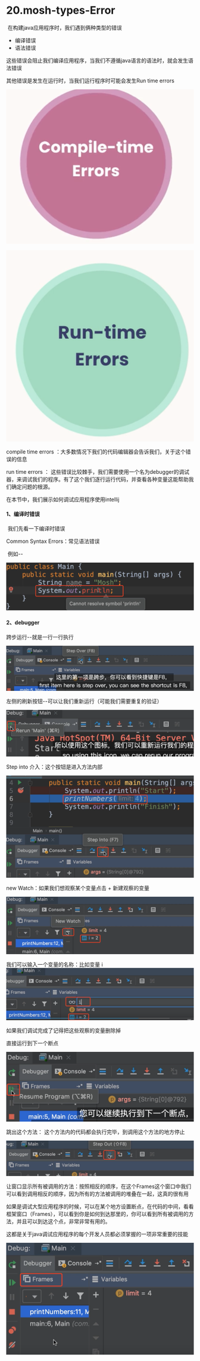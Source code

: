 # 20.mosh-types-Error



​	在构建java应用程序时，我们遇到俩种类型的错误

- 编译错误
- 语法错误

​		这些错误会阻止我们编译应用程序，当我们不遵循java语言的语法时，就会发生语法错误

其他错误是发生在运行时，当我们运行程序时可能会发生Run time errors



![image-20220329233157702](../../../../../.vuepress/public/images/image-20220329233157702.png)

![image-20220329233638271](../../../../../.vuepress/public/images/image-20220329233638271.png)



compile time errors ：大多数情况下我们的代码编辑器会告诉我们，关于这个错误的信息

run time errors ： 这些错误比较棘手，我们需要使用一个名为debugger的调试器，来调试我们的程序。有了这个我们逐行运行代码，并查看各种变量这能帮助我们确定问题的根源。

在本节中，我们展示如何调试应用程序使用intellij



#### 1、编译时错误

​		我们先看一下编译时错误

Common Syntax Errors：常见语法错误

​	例如--

![image-20220329234630850](../../../../../.vuepress/public/images/image-20220329234630850.png)





#### 2、debugger



跨步运行--就是一行一行执行

![image-20220329235213607](../../../../../.vuepress/public/images/image-20220329235213607.png)



左侧的刷新按钮--可以让我们重新运行（可能我们需要重复的验证）

![image-20220329235430258](../../../../../.vuepress/public/images/image-20220329235430258.png)



Step into 介入：这个按钮是进入方法内部

![image-20220329235625350](../../../../../.vuepress/public/images/image-20220329235625350.png)



new Watch：如果我们想观察某个变量点击 + 新建观察的变量

![image-20220330000019401](../../../../../.vuepress/public/images/image-20220330000019401.png)



我们可以输入一个变量的名称：比如变量 i![image-20220330000248258](../../../../../.vuepress/public/images/image-20220330000248258.png)

如果我们调试完成了记得把这些观察的变量删除掉





直接运行到下一个断点

![image-20220330000607807](../../../../../.vuepress/public/images/image-20220330000607807.png)



跳出这个方法： 这个方法内的代码都会执行完毕，到调用这个方法的地方停止

![image-20220330000756598](../../../../../.vuepress/public/images/image-20220330000756598.png)



让窗口显示所有被调用的方法：按照相反的顺序，在这个Frames这个窗口中我们可以看到调用相反的顺序，因为所有的方法被调用的堆叠在一起，这真的很有用

​		如果是调试大型应用程序的时候，可以在某个地方设置断点，在代码的中间，看看框架窗口（Frames），可以看到你是如何到达那里的，你可以看到所有被调用的方法，并且可以到达这个点，非常非常有用的。

​		这都是关于java调试应用程序的每个开发人员都必须掌握的一项非常重要的技能



![image-20220330001428755](../../../../../.vuepress/public/images/image-20220330001428755.png)




















































